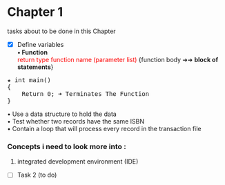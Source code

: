 # Chapter 1 
tasks about to be done in this Chapter
- [x] Define variables  
**• Function**  
<span style="color:red">return type function name (parameter list)</span> 
{function body ➜➜ __block of statements__}
<pre>★ int main()
{  
    Return 0; ➜ Terminates The Function
}</pre>  
• Use a data structure to hold the data  
• Test whether two records have the same ISBN  
• Contain a loop that will process every record in the transaction file  

### Concepts i need to look more into :
1.  integrated development environment (IDE) 









- [ ] Task 2 (to do)
